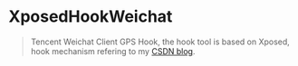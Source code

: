 XposedHookWeichat
============================

> Tencent Weichat Client GPS Hook, the hook tool is based on Xposed, hook mechanism refering to my [CSDN blog](http://blog.csdn.net/u011000290/article/details/46925713).
